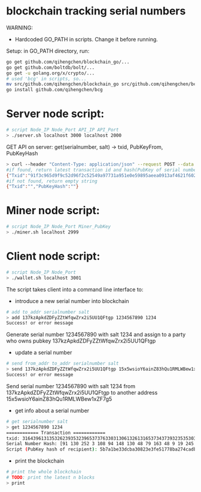 # blockchain tracking serial numbers

WARNING:
- Hardcoded GO_PATH in scripts. Change it before running.

Setup: in GO_PATH directory, run:
```bash
go get github.com/qihengchen/blockchain_go/...
go get github.com/boltdb/bolt/...
go get -u golang.org/x/crypto/...
# used 'bcg' in scripts, so...
mv src/github.com/qihengchen/blockchain_go src/github.com/qihengchen/bcg
go install github.com/qihengchen/bcg
```

# Server node script:
```bash
# script Node_IP Node_Port API_IP API_Port
> ./server.sh localhost 3000 localhost 2000
```

GET API on server:
get(serialnumber, salt) -> txid, PubKeyFrom, PubKeyHash
```bash
> curl --header "Content-Type: application/json" --request POST --data '{"serialnumber":"1234567890","salt":"salt"}' http://localhost:2000/get
#if found, return latest transaction id and hash(PubKey of serial number owner)
{"Txid":"91f3c965d9f9c52d96f2c52549a97731a951e0e59895aeea0913af4621f60263","PubKeyHash":"23fc6fa8404aa90fdef53b34f705e1e3f350deae"}
#if not found, return empty string
{"Txid":"","PubKeyHash":""}
```


# Miner node script:
```bash
# script Node_IP Node_Port Miner_PubKey
> ./miner.sh localhost 2999
```


# Client node script:
```bash
# script Node_IP Node_Port
> ./wallet.sh localhost 3001
```

The script takes client into a command line interface to:

- introduce a new serial number into blockchain
```bash
# add to_addr serialnumber salt
> add 137kzApkdZDFyZZtWfqwZrx2i5UU1QFtgp 1234567890 1234
Success! or error message
```
Generate serial number 1234567890 with salt 1234 and assign to a party who owns pubkey 137kzApkdZDFyZZtWfqwZrx2i5UU1QFtgp

- update a serial number
```bash
# send from_addr to_addr serialnumber salt
> send 137kzApkdZDFyZZtWfqwZrx2i5UU1QFtgp 15x5wsioY6ainZ83hQu1RMLWBew1xZF7g5 1234567890 1234
Success! or error message
```
Send serial number 1234567890 with salt 1234 from 137kzApkdZDFyZZtWfqwZrx2i5UU1QFtgp to another address 15x5wsioY6ainZ83hQu1RMLWBew1xZF7g5

- get info about a serial number
```bash
# get serialnumber salt
> get 1234567890 1234
============ Transaction ============
txid: 31643961313532623935323965373763303130613261316537343739323535303733623031663664303062646535363338396436666134343634313761356233
Serial Number Hash: [91 130 252 3 108 94 148 130 48 79 163 48 9 19 245 56 88 65 73 245 251 57 116 113 25 252 7 224 20 248 219 174]
Script (PubKey hash of recipient): 5b7a1be33dcba30823e3fe51778ba274cadb7dd5
```

- print the blockchain
```bash
# print the whole blockchain
# TODO: print the latest n blocks
> print
```

